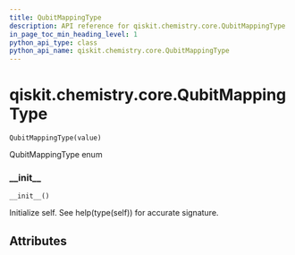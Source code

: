 ```yaml
---
title: QubitMappingType
description: API reference for qiskit.chemistry.core.QubitMappingType
in_page_toc_min_heading_level: 1
python_api_type: class
python_api_name: qiskit.chemistry.core.QubitMappingType
---
```


<span id="qiskit-chemistry-core-qubitmappingtype" />

# qiskit.chemistry.core.QubitMappingType

<span id="qiskit.chemistry.core.QubitMappingType" />

`QubitMappingType(value)`

QubitMappingType enum

### \_\_init\_\_

<span id="qiskit.chemistry.core.QubitMappingType.__init__" />

`__init__()`

Initialize self. See help(type(self)) for accurate signature.

## Attributes

